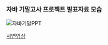 ### 자바 기말고사 프로젝트 발표자료 모습 
![자바기말PPT](https://a-study.vercel.app/markdown/대학2-1학기/Image/JAVA기말고사.jpg)  
  
[시연영상](https://youtu.be/3h-aoQaRVqc?si=dH7rX8GmTE_sgS_1)  
  
